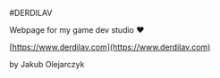 #DERDILAV

Webpage for my game dev studio ❤️

[https://www.derdilav.com](https://www.derdilav.com)

by Jakub Olejarczyk